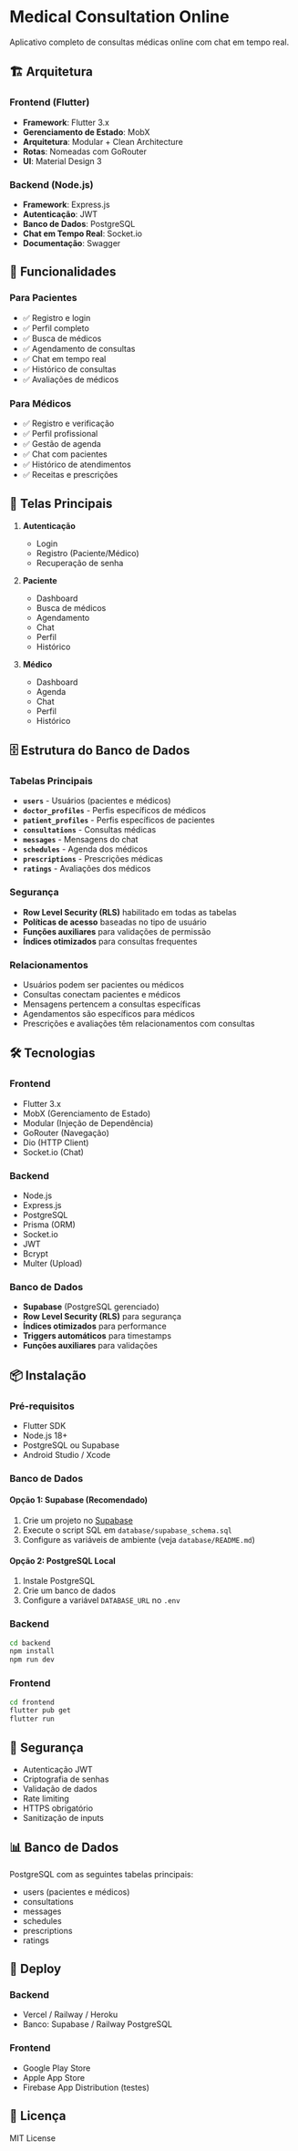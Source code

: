# Medical Consultation Online

Aplicativo completo de consultas médicas online com chat em tempo real.

## 🏗️ Arquitetura

### Frontend (Flutter)

- **Framework**: Flutter 3.x
- **Gerenciamento de Estado**: MobX
- **Arquitetura**: Modular + Clean Architecture
- **Rotas**: Nomeadas com GoRouter
- **UI**: Material Design 3

### Backend (Node.js)

- **Framework**: Express.js
- **Autenticação**: JWT
- **Banco de Dados**: PostgreSQL
- **Chat em Tempo Real**: Socket.io
- **Documentação**: Swagger

## 🚀 Funcionalidades

### Para Pacientes

- ✅ Registro e login
- ✅ Perfil completo
- ✅ Busca de médicos
- ✅ Agendamento de consultas
- ✅ Chat em tempo real
- ✅ Histórico de consultas
- ✅ Avaliações de médicos

### Para Médicos

- ✅ Registro e verificação
- ✅ Perfil profissional
- ✅ Gestão de agenda
- ✅ Chat com pacientes
- ✅ Histórico de atendimentos
- ✅ Receitas e prescrições

## 📱 Telas Principais

1. **Autenticação**

   - Login
   - Registro (Paciente/Médico)
   - Recuperação de senha

2. **Paciente**

   - Dashboard
   - Busca de médicos
   - Agendamento
   - Chat
   - Perfil
   - Histórico

3. **Médico**
   - Dashboard
   - Agenda
   - Chat
   - Perfil
   - Histórico

## 🗄️ Estrutura do Banco de Dados

### Tabelas Principais

- **`users`** - Usuários (pacientes e médicos)
- **`doctor_profiles`** - Perfis específicos de médicos
- **`patient_profiles`** - Perfis específicos de pacientes
- **`consultations`** - Consultas médicas
- **`messages`** - Mensagens do chat
- **`schedules`** - Agenda dos médicos
- **`prescriptions`** - Prescrições médicas
- **`ratings`** - Avaliações dos médicos

### Segurança

- **Row Level Security (RLS)** habilitado em todas as tabelas
- **Políticas de acesso** baseadas no tipo de usuário
- **Funções auxiliares** para validações de permissão
- **Índices otimizados** para consultas frequentes

### Relacionamentos

- Usuários podem ser pacientes ou médicos
- Consultas conectam pacientes e médicos
- Mensagens pertencem a consultas específicas
- Agendamentos são específicos para médicos
- Prescrições e avaliações têm relacionamentos com consultas

## 🛠️ Tecnologias

### Frontend

- Flutter 3.x
- MobX (Gerenciamento de Estado)
- Modular (Injeção de Dependência)
- GoRouter (Navegação)
- Dio (HTTP Client)
- Socket.io (Chat)

### Backend

- Node.js
- Express.js
- PostgreSQL
- Prisma (ORM)
- Socket.io
- JWT
- Bcrypt
- Multer (Upload)

### Banco de Dados

- **Supabase** (PostgreSQL gerenciado)
- **Row Level Security (RLS)** para segurança
- **Índices otimizados** para performance
- **Triggers automáticos** para timestamps
- **Funções auxiliares** para validações

## 📦 Instalação

### Pré-requisitos

- Flutter SDK
- Node.js 18+
- PostgreSQL ou Supabase
- Android Studio / Xcode

### Banco de Dados

#### Opção 1: Supabase (Recomendado)

1. Crie um projeto no [Supabase](https://supabase.com)
2. Execute o script SQL em `database/supabase_schema.sql`
3. Configure as variáveis de ambiente (veja `database/README.md`)

#### Opção 2: PostgreSQL Local

1. Instale PostgreSQL
2. Crie um banco de dados
3. Configure a variável `DATABASE_URL` no `.env`

### Backend

```bash
cd backend
npm install
npm run dev
```

### Frontend

```bash
cd frontend
flutter pub get
flutter run
```

## 🔐 Segurança

- Autenticação JWT
- Criptografia de senhas
- Validação de dados
- Rate limiting
- HTTPS obrigatório
- Sanitização de inputs

## 📊 Banco de Dados

PostgreSQL com as seguintes tabelas principais:

- users (pacientes e médicos)
- consultations
- messages
- schedules
- prescriptions
- ratings

## 🚀 Deploy

### Backend

- Vercel / Railway / Heroku
- Banco: Supabase / Railway PostgreSQL

### Frontend

- Google Play Store
- Apple App Store
- Firebase App Distribution (testes)

## 📝 Licença

MIT License
